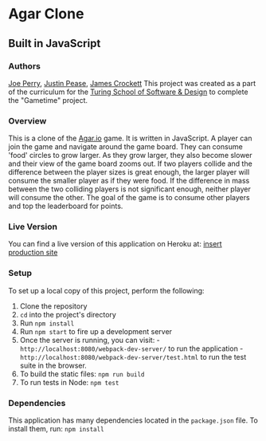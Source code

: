 # Agar Clone

## Built in JavaScript

### Authors
[Joe Perry](http://github.com/jwperry), [Justin Pease](https://github.com/Jpease1020), [James Crockett](https://github.com/jecrockett)
This project was created as a part of the curriculum for the [Turing School of Software & Design](http://turing.io) to complete the "Gametime" project.

### Overview
This is a clone of the [Agar.io](http://agar.io) game. It is written in JavaScript. A player can join the game and navigate around the game board. They can consume 'food' circles to grow larger. As they grow larger, they also become slower and their view of the game board zooms out. If two players collide and the difference between the player sizes is great enough, the larger player will consume the smaller player as if they were food. If the difference in mass between the two colliding players is not significant enough, neither player will consume the other. The goal of the game is to consume other players and top the leaderboard for points.

### Live Version
You can find a live version of this application on Heroku at: [insert production site](https://upload.wikimedia.org/wikipedia/commons/1/1a/Cat_crying_(Lolcat).jpg)

### Setup
To set up a local copy of this project, perform the following:
  1. Clone the repository
  2. `cd` into the project's directory
  3. Run `npm install`
  4. Run `npm start` to fire up a development server
  5. Once the server is running, you can visit:
    - ```http://localhost:8080/webpack-dev-server/``` to run the application
    - ```http://localhost:8080/webpack-dev-server/test.html``` to run the test suite in the browser.
  6. To build the static files: ```npm run build```
  7. To run tests in Node: ```npm test```

### Dependencies
This application has many dependencies located in the ```package.json``` file. To install them, run: ```npm install```
